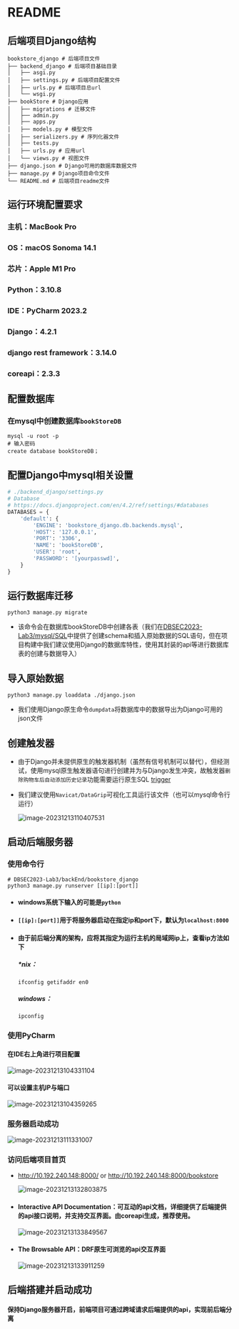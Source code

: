 # README

## 后端项目Django结构

```
bookstore_django # 后端项目文件
├── backend_django # 后端项目基础目录
│   ├── asgi.py
│   ├── settings.py # 后端项目配置文件
│   ├── urls.py # 后端项目总url
│   └── wsgi.py
├── bookStore # Django应用
│   ├── migrations # 迁移文件
│   ├── admin.py
│   ├── apps.py
│   ├── models.py # 模型文件
│   ├── serializers.py # 序列化器文件
│   ├── tests.py
│   ├── urls.py # 应用url
│   └── views.py # 视图文件
├── django.json # Django可用的数据库数据文件
├── manage.py # Django项目命令文件
└── README.md # 后端项目readme文件
```

## 运行环境配置要求

### 主机：MacBook Pro

### OS：macOS Sonoma 14.1

### 芯片：Apple M1 Pro

### Python：3.10.8

### IDE：PyCharm 2023.2

### Django：4.2.1

### django rest framework：3.14.0

### coreapi：2.3.3

## 配置数据库

### 在mysql中创建数据库`bookStoreDB`

```shell
mysql -u root -p
# 输入密码
create database bookStoreDB；
```

## 配置Django中mysql相关设置

```python
# ./backend_django/settings.py
# Database
# https://docs.djangoproject.com/en/4.2/ref/settings/#databases
DATABASES = {
    'default': {
        'ENGINE': 'bookstore_django.db.backends.mysql',
        'HOST': '127.0.0.1',
        'PORT': '3306',
        'NAME': 'bookStoreDB',
        'USER': 'root',
        'PASSWORD': '[yourpasswd]',
    }
}
```

## 运行数据库迁移

```shell
python3 manage.py migrate
```

+ 该命令会在数据库bookStoreDB中创建各表（我们在[DBSEC2023-Lab3/mysql/SQL](../../mysql/SQL)中提供了创建schema和插入原始数据的SQL语句，但在项目构建中我们建议使用Django的数据库特性，使用其封装的api等进行数据库表的创建与数据导入）

## 导入原始数据

```shell
python3 manage.py loaddata ./django.json 
```

+ 我们使用Django原生命令`dumpdata`将数据库中的数据导出为Django可用的json文件

## 创建触发器

+ 由于Django并未提供原生的触发器机制（虽然有信号机制可以替代），但经测试，使用mysql原生触发器语句进行创建并为与Django发生冲突，故触发器`删除购物车后自动添加历史记录`功能需要运行原生SQL [trigger](../../mysql/SQL/script.sql)

+ 我们建议使用`Navicat/DataGrip`可视化工具运行该文件（也可以mysql命令行运行）

    ![image-20231213110407531](./README/image-20231213110407531.png)

## 启动后端服务器

### 使用命令行

```shell
# DBSEC2023-Lab3/backEnd/bookstore_django
python3 manage.py runserver [[ip]:[port]]
```

+ #### windows系统下输入的可能是`python`

+ #### `[[ip]:[port]]`用于将**服务器启动**在指定ip和port下，默认为`localhost:8000`

+ #### 由于前后端分离的架构，应将其指定为运行主机的局域网ip上，查看ip方法如下

    ##### *nix：

    ```shell
    ifconfig getifaddr en0
    ```

    ##### windows：

    ```shell
    ipconfig
    ```

### 使用PyCharm

#### 在IDE右上角进行项目配置

![image-20231213104331104](./README/image-20231213104331104.png)

#### 可以设置主机IP与端口

![image-20231213104359265](./README/image-20231213104359265.png)

### 服务器启动成功

![image-20231213111331007](./README/image-20231213111331007.png)

### 访问后端项目首页

+ http://10.192.240.148:8000/ or http://10.192.240.148:8000/bookstore 

    ![image-20231213132803875](./README/image-20231213132803875.png)

<!--注意服务器应该运行在启动的ip:port上，本文测试在本机ip：10.192.240.148上。-->

+ #### Interactive API Documentation：可互动的api文档，详细提供了后端提供的api接口说明，并支持交互界面。由coreapi生成，推荐使用。

    ![image-20231213133849567](./README/image-20231213133849567.png)

+ #### The Browsable API：DRF原生可浏览的api交互界面

    ![image-20231213133911259](./README/image-20231213133911259.png)

## 后端搭建并启动成功

#### 保持Django服务器开启，前端项目可通过跨域请求后端提供的api，实现前后端分离